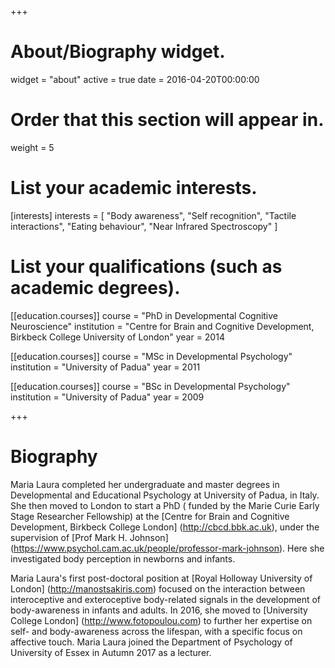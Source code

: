 +++
# About/Biography widget.
widget = "about"
active = true
date = 2016-04-20T00:00:00

# Order that this section will appear in.
weight = 5

# List your academic interests.
[interests]
  interests = [
    "Body awareness",
    "Self recognition",
    "Tactile interactions",
    "Eating behaviour",
    "Near Infrared Spectroscopy"
  ]

# List your qualifications (such as academic degrees).
[[education.courses]]
  course = "PhD in Developmental Cognitive Neuroscience"
  institution = "Centre for Brain and Cognitive Development, Birkbeck College University of London"
  year = 2014

[[education.courses]]
  course = "MSc in Developmental Psychology"
  institution = "University of Padua"
  year = 2011

[[education.courses]]
  course = "BSc in Developmental Psychology"
  institution = "University of Padua"
  year = 2009
 
+++

# Biography

Maria Laura completed her undergraduate and master degrees in Developmental and Educational Psychology at University of Padua, in Italy. She then moved to London to start a PhD ( funded by the Marie Curie Early Stage Researcher Fellowship) at the [Centre for Brain and Cognitive Development, Birkbeck College London] (http://cbcd.bbk.ac.uk), under the supervision of [Prof Mark H. Johnson] (https://www.psychol.cam.ac.uk/people/professor-mark-johnson). Here she investigated body perception in newborns and infants.

Maria Laura's first post-doctoral position at [Royal Holloway University of London] (http://manostsakiris.com) focused on the interaction between interoceptive and exteroceptive body-related signals in the development of body-awareness in infants and adults. In 2016, she moved to [University College London] (http://www.fotopoulou.com) to further her expertise on self- and body-awareness across the lifespan, with a specific focus on affective touch.
Maria Laura joined the Department of Psychology of University of Essex in Autumn 2017 as a lecturer. 
